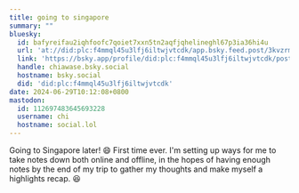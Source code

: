 ```yaml
---
title: going to singapore
summary: ""
bluesky:
  id: bafyreifau2iqhfoofc7qoiet7xxn5tn2aqfjqhelineghl67p3ia36hi4u
  url: 'at://did:plc:f4mmql45u3lfj6iltwjvtcdk/app.bsky.feed.post/3kvzrm6sruq22'
  link: 'https://bsky.app/profile/did:plc:f4mmql45u3lfj6iltwjvtcdk/post/3kvzrm6sruq22'
  handle: chiawase.bsky.social
  hostname: bsky.social
  did: 'did:plc:f4mmql45u3lfj6iltwjvtcdk'
date: 2024-06-29T10:12:08+0800
mastodon:
  id: 112697483645693228
  username: chi
  hostname: social.lol
---
```


Going to Singapore later! 😄 First time ever. I'm setting up ways for me to take notes down both online and offline, in the hopes of having enough notes by the end of my trip to gather my thoughts and make myself a highlights recap. 😆
